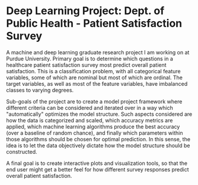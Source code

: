 # Deep Learning Project: Dept. of Public Health - Patient Satisfaction Survey
A machine and deep learning graduate research project I am working on at Purdue University. Primary goal is to determine which questions in a healthcare patient satisfaction survey most predict overall patient satisfaction. This is a classification problem, with all categorical feature variables, some of which are nominal but most of which are ordinal. The target variables, as well as most of the feature variables, have imbalanced classes to varying degrees. 

Sub-goals of the project are to create a model project framework where different criteria can be considered and iterated over in a way which "automatically" optimizes the model structure. Such aspects considered are how the data is categorized and scaled, which accuracy metrics are applied, which machine learning algorithms produce the best accuracy (over a baseline of random chance), and finally which parameters within those algorithms should be chosen for optimal prediction. In this sense, the idea is to let the data objectively dictate how the model structure should be constructed.

A final goal is to create interactive plots and visualization tools, so that the end user might get a better feel for how different survey responses predict overall patient satisfaction.

